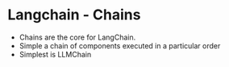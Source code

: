 # Langchain - Chains
- Chains are the core for LangChain.
- Simple a chain of components executed in a particular order
- Simplest is LLMChain 
